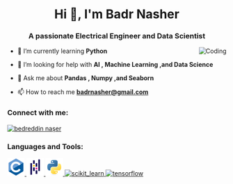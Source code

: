 <h1 align="center">Hi 👋, I'm Badr Nasher</h1>
<h3 align="center">A passionate Electrical Engineer and Data Scientist</h3>
<img align="right" alt="Coding" width="https://tenor.com/view/coding-gif-24297652")>

- 🌱 I’m currently learning **Python**

- 🤝 I’m looking for help with **AI , Machine Learning ,and Data Science**

- 💬 Ask me about **Pandas , Numpy ,and Seaborn**

- 📫 How to reach me **badrnasher@gmail.com**

<h3 align="left">Connect with me:</h3>
<p align="left">
<a href="https://linkedin.com/in/bedreddin naşer" target="blank"><img align="center" src="https://raw.githubusercontent.com/rahuldkjain/github-profile-readme-generator/master/src/images/icons/Social/linked-in-alt.svg" alt="bedreddin naşer" height="30" width="40" /></a>
</p>

<h3 align="left">Languages and Tools:</h3>
<p align="left"> <a href="https://www.cprogramming.com/" target="_blank" rel="noreferrer"> <img src="https://raw.githubusercontent.com/devicons/devicon/master/icons/c/c-original.svg" alt="c" width="40" height="40"/> </a> <a href="https://pandas.pydata.org/" target="_blank" rel="noreferrer"> <img src="https://raw.githubusercontent.com/devicons/devicon/2ae2a900d2f041da66e950e4d48052658d850630/icons/pandas/pandas-original.svg" alt="pandas" width="40" height="40"/> </a> <a href="https://www.python.org" target="_blank" rel="noreferrer"> <img src="https://raw.githubusercontent.com/devicons/devicon/master/icons/python/python-original.svg" alt="python" width="40" height="40"/> </a> <a href="https://scikit-learn.org/" target="_blank" rel="noreferrer"> <img src="https://upload.wikimedia.org/wikipedia/commons/0/05/Scikit_learn_logo_small.svg" alt="scikit_learn" width="40" height="40"/> </a> <a href="https://www.tensorflow.org" target="_blank" rel="noreferrer"> <img src="https://www.vectorlogo.zone/logos/tensorflow/tensorflow-icon.svg" alt="tensorflow" width="40" height="40"/> </a> </p>
